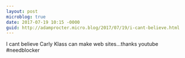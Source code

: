 ```yaml
---
layout: post
microblog: true
date: 2017-07-19 10:15 -0000
guid: http://adamprocter.micro.blog/2017/07/19/i-cant-believe.html
---
```

I cant believe Carly Klass can make web sites...thanks youtube #needblocker
